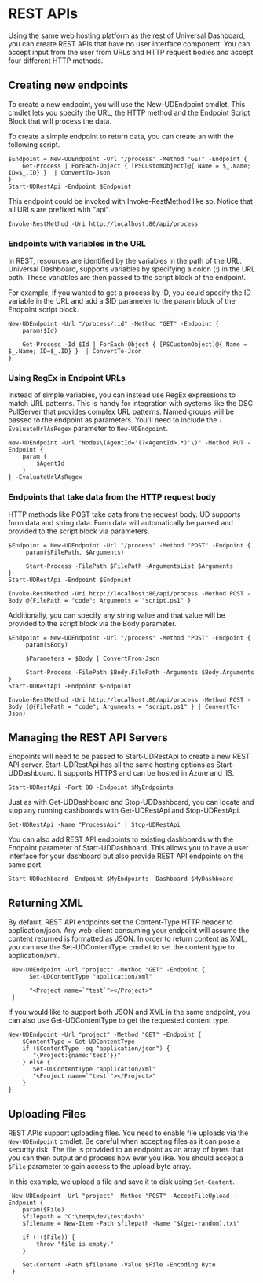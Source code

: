 # REST APIs

Using the same web hosting platform as the rest of Universal Dashboard, you can create REST APIs that have no user interface component. You can accept input from the user from URLs and HTTP request bodies and accept four different HTTP methods.

## Creating new endpoints

To create a new endpoint, you will use the New-UDEndpoint cmdlet. This cmdlet lets you specify the URL, the HTTP method and the Endpoint Script Block that will process the data.

To create a simple endpoint to return data, you can create an with the following script.

```text
$Endpoint = New-UDEndpoint -Url "/process" -Method "GET" -Endpoint {
    Get-Process | ForEach-Object { [PSCustomObject]@{ Name = $_.Name; ID=$_.ID} }  | ConvertTo-Json
}
Start-UDRestApi -Endpoint $Endpoint
```

This endpoint could be invoked with Invoke-RestMethod like so. Notice that all URLs are prefixed with "api".

```text
Invoke-RestMethod -Uri http://localhost:80/api/process
```

### Endpoints with variables in the URL

In REST, resources are identified by the variables in the path of the URL. Universal Dashboard, supports variables by specifying a colon \(:\) in the URL path. These variables are then passed to the script block of the endpoint.

For example, if you wanted to get a process by ID, you could specify the ID variable in the URL and add a $ID parameter to the param block of the Endpoint script block.

```text
New-UDEndpoint -Url "/process/:id" -Method "GET" -Endpoint {
    param($Id)

    Get-Process -Id $Id | ForEach-Object { [PSCustomObject]@{ Name = $_.Name; ID=$_.ID} }  | ConvertTo-Json
}
```

### Using RegEx in Endpoint URLs

Instead of simple variables, you can instead use RegEx expressions to match URL patterns. This is handy for integration with systems like the DSC PullServer that provides complex URL patterns. Named groups will be passed to the endpoint as parameters. You'll need to include the `-EvaluateUrlAsRegex` parameter to `New-UDEndpoint`.

```text
New-UDEndpoint -Url "Nodes\(AgentId='(?<AgentId>.*)'\)" -Method PUT -Endpoint {
    param (
        $AgentId
    )
} -EvaluateUrlAsRegex
```

### Endpoints that take data from the HTTP request body

HTTP methods like POST take data from the request body. UD supports form data and string data. Form data will automatically be parsed and provided to the script block via parameters.

```text
$Endpoint = New-UDEndpoint -Url "/process" -Method "POST" -Endpoint {
     param($FilePath, $Arguments)

     Start-Process -FilePath $FilePath -ArgumentsList $Arguments
}
Start-UDRestApi -Endpoint $Endpoint 

Invoke-RestMethod -Uri http://localhost:80/api/process -Method POST -Body @{FilePath = "code"; Arguments = "script.ps1" }
```

Additionally, you can specify any string value and that value will be provided to the script block via the Body parameter.

```text
$Endpoint = New-UDEndpoint -Url "/process" -Method "POST" -Endpoint {
     param($Body)

     $Parameters = $Body | ConvertFrom-Json

     Start-Process -FilePath $Body.FilePath -Arguments $Body.Arguments
}
Start-UDRestApi -Endpoint $Endpoint 

Invoke-RestMethod -Uri http://localhost:80/api/process -Method POST -Body (@{FilePath = "code"; Arguments = "script.ps1" } | ConvertTo-Json)
```

## Managing the REST API Servers

Endpoints will need to be passed to Start-UDRestApi to create a new REST API server. Start-UDRestApi has all the same hosting options as Start-UDDashboard. It supports HTTPS and can be hosted in Azure and IIS.

```text
Start-UDRestApi -Port 80 -Endpoint $MyEndpoints
```

Just as with Get-UDDashboard and Stop-UDDashboard, you can locate and stop any running dashboards with Get-UDRestApi and Stop-UDRestApi.

```text
Get-UDRestApi -Name "ProcessApi" | Stop-UDRestApi
```

You can also add REST API endpoints to existing dashboards with the Endpoint parameter of Start-UDDashboard. This allows you to have a user interface for your dashboard but also provide REST API endpoints on the same port.

```text
Start-UDDashboard -Endpoint $MyEndpoints -Dashboard $MyDashboard
```

## Returning XML

By default, REST API endpoints set the Content-Type HTTP header to application/json. Any web-client consuming your endpoint will assume the content returned is formatted as JSON. In order to return content as XML, you can use the Set-UDContentType cmdlet to set the content type to application/xml.

```text
 New-UDEndpoint -Url "project" -Method "GET" -Endpoint {
      Set-UDContentType "application/xml"

      "<Project name=`"test`"></Project>"
 }
```

If you would like to support both JSON and XML in the same endpoint, you can also use Get-UDContentType to get the requested content type.

```text
New-UDEndpoint -Url "project" -Method "GET" -Endpoint {
    $ContentType = Get-UDContentType
    if ($ContentType -eq "application/json") {
       "{Project:{name:'test'}}"
    } else {
       Set-UDContentType "application/xml" 
       "<Project name=`"test`"></Project>"
    }
}
```

## Uploading Files

REST APIs support uploading files. You need to enable file uploads via the `New-UDEndpoint` cmdlet. Be careful when accepting files as it can pose a security risk. The file is provided to an endpoint as an array of bytes that you can then output and process how ever you like. You should accept a `$File` parameter to gain access to the upload byte array.

In this example, we upload a file and save it to disk using `Set-Content`.

```text
 New-UDEndpoint -Url "project" -Method "POST" -AcceptFileUpload -Endpoint {
    param($File)
    $filepath = "C:\temp\dev\testdash\"
    $filename = New-Item -Path $filepath -Name "$(get-random).txt"

    if (!($File)) {
        throw "file is empty."
    }

    Set-Content -Path $filename -Value $File -Encoding Byte
 }
```

